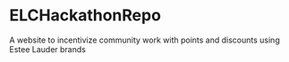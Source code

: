 # ELCHackathonRepo
A website to incentivize community work with points and discounts using Estee Lauder brands
